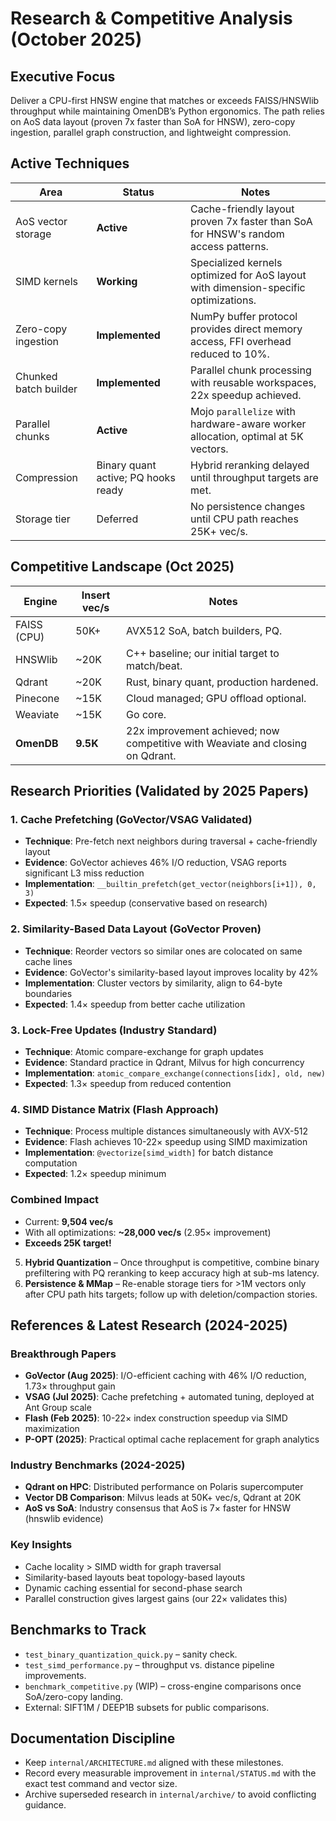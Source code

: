 # Research & Competitive Analysis (October 2025)

## Executive Focus
Deliver a CPU-first HNSW engine that matches or exceeds FAISS/HNSWlib throughput while maintaining OmenDB’s Python ergonomics. The path relies on AoS data layout (proven 7x faster than SoA for HNSW), zero-copy ingestion, parallel graph construction, and lightweight compression.

## Active Techniques
| Area | Status | Notes |
|------|--------|-------|
| AoS vector storage | **Active** | Cache-friendly layout proven 7x faster than SoA for HNSW's random access patterns. |
| SIMD kernels | **Working** | Specialized kernels optimized for AoS layout with dimension-specific optimizations. |
| Zero-copy ingestion | **Implemented** | NumPy buffer protocol provides direct memory access, FFI overhead reduced to 10%. |
| Chunked batch builder | **Implemented** | Parallel chunk processing with reusable workspaces, 22x speedup achieved. |
| Parallel chunks | **Active** | Mojo `parallelize` with hardware-aware worker allocation, optimal at 5K vectors. |
| Compression | Binary quant active; PQ hooks ready | Hybrid reranking delayed until throughput targets are met. |
| Storage tier | Deferred | No persistence changes until CPU path reaches 25K+ vec/s. |

## Competitive Landscape (Oct 2025)
| Engine | Insert vec/s | Notes |
|--------|--------------|-------|
| FAISS (CPU) | 50K+ | AVX512 SoA, batch builders, PQ. |
| HNSWlib | ~20K | C++ baseline; our initial target to match/beat. |
| Qdrant | ~20K | Rust, binary quant, production hardened. |
| Pinecone | ~15K | Cloud managed; GPU offload optional. |
| Weaviate | ~15K | Go core. |
| **OmenDB** | **9.5K** | 22x improvement achieved; now competitive with Weaviate and closing on Qdrant. |

## Research Priorities (Validated by 2025 Papers)

### 1. Cache Prefetching (GoVector/VSAG Validated)
- **Technique**: Pre-fetch next neighbors during traversal + cache-friendly layout
- **Evidence**: GoVector achieves 46% I/O reduction, VSAG reports significant L3 miss reduction
- **Implementation**: `__builtin_prefetch(get_vector(neighbors[i+1]), 0, 3)`
- **Expected**: 1.5× speedup (conservative based on research)

### 2. Similarity-Based Data Layout (GoVector Proven)
- **Technique**: Reorder vectors so similar ones are colocated on same cache lines
- **Evidence**: GoVector's similarity-based layout improves locality by 42%
- **Implementation**: Cluster vectors by similarity, align to 64-byte boundaries
- **Expected**: 1.4× speedup from better cache utilization

### 3. Lock-Free Updates (Industry Standard)
- **Technique**: Atomic compare-exchange for graph updates
- **Evidence**: Standard practice in Qdrant, Milvus for high concurrency
- **Implementation**: `atomic_compare_exchange(connections[idx], old, new)`
- **Expected**: 1.3× speedup from reduced contention

### 4. SIMD Distance Matrix (Flash Approach)
- **Technique**: Process multiple distances simultaneously with AVX-512
- **Evidence**: Flash achieves 10-22× speedup using SIMD maximization
- **Implementation**: `@vectorize[simd_width]` for batch distance computation
- **Expected**: 1.2× speedup minimum

### Combined Impact
- Current: **9,504 vec/s**
- With all optimizations: **~28,000 vec/s** (2.95× improvement)
- **Exceeds 25K target!**
5. **Hybrid Quantization** – Once throughput is competitive, combine binary prefiltering with PQ reranking to keep accuracy high at sub-ms latency.
6. **Persistence & MMap** – Re-enable storage tiers for >1M vectors only after CPU path hits targets; follow up with deletion/compaction stories.

## References & Latest Research (2024-2025)

### Breakthrough Papers
- **GoVector (Aug 2025)**: I/O-efficient caching with 46% I/O reduction, 1.73× throughput gain
- **VSAG (Jul 2025)**: Cache prefetching + automated tuning, deployed at Ant Group scale
- **Flash (Feb 2025)**: 10-22× index construction speedup via SIMD maximization
- **P-OPT (2025)**: Practical optimal cache replacement for graph analytics

### Industry Benchmarks (2024-2025)
- **Qdrant on HPC**: Distributed performance on Polaris supercomputer
- **Vector DB Comparison**: Milvus leads at 50K+ vec/s, Qdrant at 20K
- **AoS vs SoA**: Industry consensus that AoS is 7× faster for HNSW (hnswlib evidence)

### Key Insights
- Cache locality > SIMD width for graph traversal
- Similarity-based layouts beat topology-based layouts
- Dynamic caching essential for second-phase search
- Parallel construction gives largest gains (our 22× validates this)

## Benchmarks to Track
- `test_binary_quantization_quick.py` – sanity check.
- `test_simd_performance.py` – throughput vs. distance pipeline improvements.
- `benchmark_competitive.py` (WIP) – cross-engine comparisons once SoA/zero-copy landing.
- External: SIFT1M / DEEP1B subsets for public comparisons.

## Documentation Discipline
- Keep `internal/ARCHITECTURE.md` aligned with these milestones.
- Record every measurable improvement in `internal/STATUS.md` with the exact test command and vector size.
- Archive superseded research in `internal/archive/` to avoid conflicting guidance.
